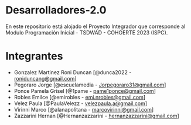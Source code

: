 # Desarrolladores-2.0

En este repositorio está alojado el Proyecto Integrador que corresponde al Modulo Programación Inicial - TSDWAD - COHOERTE 2023 (ISPC).

# Integrantes

- Gonzalez Martinez Roni Duncan [@dunca2022 - roniduncang@gmail.com]
- Pegoraro Jorge [@escuelamedia - Jorpegoraro31@gmail.com]
- Ponce Pamela Grisel [@1pame - pame1ponce@gmail.com]
- Robles Emilce [@emirobles - emi.nrobles@gmail.com]
- Velez Paula [@PaulaVelezz - velezpaula.a@gmail.com]
- Virinni Marco [@alanapolitana - marcovirinni@gmail.com] 
- Zazzarini Hernan [@Hernanzazzarini - hernanzazzarini@gmail.com]
